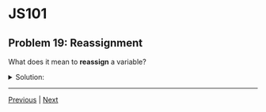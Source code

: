 # JS101
## Problem 19: Reassignment

What does it mean to **reassign** a variable?

<details>
<summary>Solution:</summary>

To **reassign** a variable means to give it a new value after it has already been declared (and possibly initialized). Reassignment uses the assignment operator `=` to update the variable to point to a new or different value. For example:

```js
let count = 5;   // declaration and initialization
count = 10;      // reassignment
```

Note that variables declared with `const` cannot be reassigned - they can only be initialized once.

</details>

---

[Previous](18.md) | [Next](20.md)

